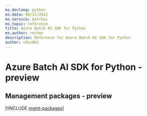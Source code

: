 ```yaml
---
ms.devlang: python
ms.data: 08/11/2022
ms.service: batchai
ms.topic: reference
title: Azure Batch AI SDK for Python
ms.author: rechen
description: Reference for Azure Batch AI SDK for Python
author: cRui861
---
```

# Azure Batch AI SDK for Python - preview

## Management packages - preview
[!INCLUDE [mgmt-packages](batch-ai-mgmt-index.md)]